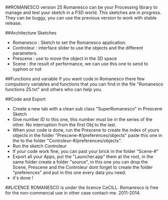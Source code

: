 ##ROMANESCO version 25
Romanesco can be your Processing library to manage and test your sketch in a P3D world.
This sketches are in progress. They can be buggy, you can use the previous version to work with stable release.

##Architecture Sketches
* Romanesco : Sketch to set the Romanesco application.
* Controleur : interface slider to use the objects and the different parameters.
* Prescene : use to move the object in the 3D space
* Scene : the result of performance, we can use this one to send to syphon or not

##Functions and variable
If you want code in Romanesco there few compulsory variables and functions that you can find in the file "Romanesco functions 25.txt" and others who can help you.

##Code and Export
* Create a new tab with a clean sub class "SuperRomanesco" in Prescene Sketch
* Give number ID to this one, this number must be in the series of the other. No interruption from the first Obj to the last.
* When your code is done, run the Prescene to create the index of yours objects in the folder "Prescene-#/preferences/objects" paste this one in the to the folder "Controleur-#/preferences/objects".
* Run the sketch Controleur
* If your code work fine, you can past your brick in the folder "Scene-#"
* Export all your Apps, put the "Launcher.app" them at the root, in the same folder create a folder "source", in this one you can drop the Scene, Prescene and the Controleur dont forget to create the folder "preferences" and put in this one every data you need.
* it's done !




##LICENCE
ROMANESCO is under the licence CeCILL.
Romanesco is free for the non-commercial use in other case contact-me.
2011-2014.
